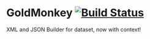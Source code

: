 # GoldMonkey [![Build Status](https://travis-ci.org/Pesegato/GoldMonkey.svg?branch=master)](https://travis-ci.org/Pesegato/GoldMonkey)
XML and JSON Builder for dataset, now with context!
